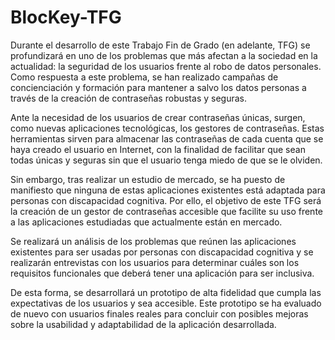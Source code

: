 # BlocKey-TFG
Durante el desarrollo de este Trabajo Fin de Grado (en adelante, TFG) se profundizará en uno de los problemas que más afectan a la sociedad en la actualidad: la seguridad de los usuarios frente al robo de datos personales. Como respuesta a este problema, se han realizado campañas de concienciación y formación para mantener a salvo los datos personas a través de la creación de contraseñas robustas y seguras.

Ante la necesidad de los usuarios de crear contraseñas únicas, surgen, como nuevas aplicaciones tecnológicas, los gestores de contraseñas. Estas herramientas sirven para almacenar las contraseñas de cada cuenta que se haya creado el usuario en Internet, con la finalidad de facilitar que sean todas únicas y seguras sin que el usuario tenga miedo de que se le olviden.

Sin embargo, tras realizar un estudio de mercado, se ha puesto de manifiesto que ninguna de estas aplicaciones existentes está adaptada para personas con discapacidad cognitiva. Por ello, el objetivo de este TFG será la creación de un gestor de contraseñas accesible que facilite su uso frente a las aplicaciones estudiadas que actualmente están en mercado.

Se realizará un análisis de los problemas que reúnen las aplicaciones existentes para ser usadas por personas con discapacidad cognitiva y se realizarán entrevistas con los usuarios para determinar cuáles son los requisitos funcionales que deberá tener una aplicación para ser inclusiva. 

De esta forma, se desarrollará un prototipo de alta fidelidad que cumpla las expectativas de los usuarios y sea accesible. Este prototipo se ha evaluado de nuevo con usuarios finales reales para concluir con posibles mejoras sobre la usabilidad y adaptabilidad de la aplicación desarrollada.